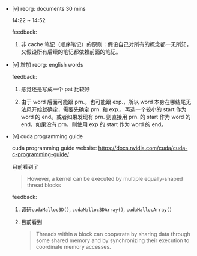 * [v] reorg: documents 30 mins

    14:22 ~ 14:52

    feedback:

    1. 非 cache 笔记（顺序笔记）的原则：假设自己对所有的概念都一无所知，又假设所有后续的笔记都依赖前面的笔记。

* [v] 增加 reorg: english words

    feedback:

    1. 感觉还是写成一个 pat 比较好

    2. 由于 word 后面可能跟 prn.，也可能跟 exp.，所以 word 本身在哪结尾无法风开始就确定，需要先确定 prn. 和 exp.，再选一个较小的 start 作为 word 的 end。或者如果发现有 prn. 则直接用 prn. 的 start 作为 word 的 end，如果没有 prn，则使用 exp 的 start 作为 word 的 end。

* [v] cuda programming guide

    cuda programming guide website: <https://docs.nvidia.com/cuda/cuda-c-programming-guide/>

    目前看到了

    > However, a kernel can be executed by multiple equally-shaped thread blocks

    feedback:

    1. 调研`cudaMalloc3D()`, `cudaMalloc3DArray()`, `cudaMallocArray()`

    2. 目前看到

        > Threads within a block can cooperate by sharing data through some shared memory and by synchronizing their execution to coordinate memory accesses. 
